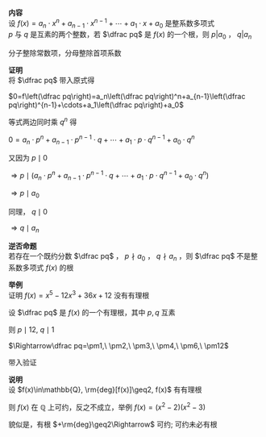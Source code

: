 **内容**  
设 $f(x)=a_n\cdot x^n+a_{n-1}\cdot x^{n-1}+\cdots+a_1\cdot x+a_0$ 是整系数多项式  
 $p$ 与 $q$ 是互素的两个整数，若 $\dfrac pq$ 是 $f(x)$ 的一个根，则 $p|a_0$ ， $q|a_n$   
  
分子整除常数项，分母整除首项系数  
  
**证明**  
将 $\dfrac pq$ 带入原式得  
  
 $0=f\left(\dfrac pq\right)=a_n\left(\dfrac pq\right)^n+a_{n-1}\left(\dfrac pq\right)^{n-1}+\cdots+a_1\left(\dfrac pq\right)+a_0$   
  
等式两边同时乘 $q^n$ 得  
  
 $0=a_n\cdot p^n+a_{n-1}\cdot p^{n-1}\cdot q+\cdots+a_1\cdot p\cdot q^{n-1}+a_0\cdot q^n$   
  
又因为 $p\mid 0$   
  
 $\Rightarrow p\mid (a_n\cdot p^n+a_{n-1}\cdot p^{n-1}\cdot q+\cdots+a_1\cdot p\cdot q^{n-1}+a_0\cdot q^n)$   
  
 $\Rightarrow p\mid a_0$   
  
同理， $q\mid 0$   
  
 $\Rightarrow q\mid a_n$   
  
**逆否命题**  
若存在一个既约分数 $\dfrac pq$ ， $p\nmid a_0$ ， $q\nmid a_n$ ，则 $\dfrac pq$ 不是整系数多项式 $f(x)$ 的根  
  
**举例**  
证明 $f(x)=x^5-12x^3+36x+12$ 没有有理根  
  
设 $\dfrac pq$ 是 $f(x)$ 的一个有理根，其中 $p,q$ 互素  
  
则 $p\mid 12,\ q\mid 1$   
  
 $\Rightarrow\dfrac pq=\pm1,\ \pm2,\ \pm3,\ \pm4,\ \pm6,\ \pm12$   
  
带入验证  
  
**说明**   
设 $f(x)\in\mathbb{Q}, \rm{deg}[f(x)]\geq2, f(x)$ 有有理根  
  
则 $f(x)$ 在 $\mathbb{Q}$ 上可约，反之不成立，举例 $f(x)=(x^2-2)(x^2-3)$   
  
貌似是，有根 $+\rm{deg}\geq2\Rightarrow$ 可约; 可约未必有根  
